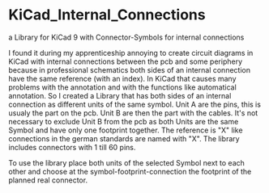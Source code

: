 # KiCad_Internal_Connections
a Library for KiCad 9 with Connector-Symbols for internal connections

I found it during my apprenticeship annoying to create circuit diagrams in KiCad with internal connections between the pcb and some periphery
because in professional schematics both sides of an internal connection have the same reference (with an index). In KiCad that causes many
problems with the annotation and with the functions like automatical annotation. So I created a Library that has both sides of an 
internal connection as different units of the same symbol. Unit A are the pins, this is usualy the part on the pcb. Unit B are then the part with 
the cables. It's not necessary to exclude Unit B from the pcb as both Units are the same Symbol and have only one footprint together. The 
reference is "X" like connections in the german standards are named with "X". The library includes connectors with 1 till 60 pins.

To use the library place both units of the selected Symbol next to each other and choose at the symbol-footprint-connection the footprint of the
planned real connector.
